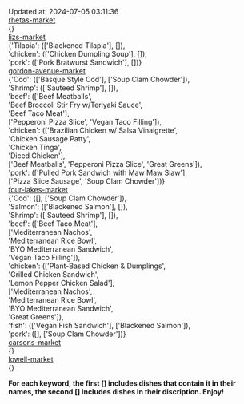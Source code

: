 Updated at: 2024-07-05 03:11:36  
[rhetas-market](https://wisc-housingdining.nutrislice.com/menu/rhetas-market/lunch/2024-07-05)  
{}  
[lizs-market](https://wisc-housingdining.nutrislice.com/menu/lizs-market/lunch/2024-07-05)  
{'Tilapia': (['Blackened Tilapia'], []),  
 'chicken': (['Chicken Dumpling Soup'], []),  
 'pork': (['Pork Bratwurst Sandwich'], [])}  
[gordon-avenue-market](https://wisc-housingdining.nutrislice.com/menu/gordon-avenue-market/lunch/2024-07-05)  
{'Cod': (['Basque Style Cod'], ['Soup Clam Chowder']),  
 'Shrimp': (['Sauteed Shrimp'], []),  
 'beef': (['Beef Meatballs',  
           'Beef Broccoli Stir Fry w/Teriyaki Sauce',  
           'Beef Taco Meat'],  
          ['Pepperoni Pizza Slice', 'Vegan Taco Filling']),  
 'chicken': (['Brazilian Chicken w/ Salsa Vinaigrette',  
              'Chicken Sausage Patty',  
              'Chicken Tinga',  
              'Diced Chicken'],  
             ['Beef Meatballs', 'Pepperoni Pizza Slice', 'Great Greens']),  
 'pork': (['Pulled Pork Sandwich with Maw Maw Slaw'],  
          ['Pizza Slice Sausage', 'Soup Clam Chowder'])}  
[four-lakes-market](https://wisc-housingdining.nutrislice.com/menu/four-lakes-market/lunch/2024-07-05)  
{'Cod': ([], ['Soup Clam Chowder']),  
 'Salmon': (['Blackened Salmon'], []),  
 'Shrimp': (['Sauteed Shrimp'], []),  
 'beef': (['Beef Taco Meat'],  
          ['Mediterranean Nachos',  
           'Mediterranean Rice Bowl',  
           'BYO Mediterranean Sandwich',  
           'Vegan Taco Filling']),  
 'chicken': (['Plant-Based Chicken & Dumplings',  
              'Grilled Chicken Sandwich',  
              'Lemon Pepper Chicken Salad'],  
             ['Mediterranean Nachos',  
              'Mediterranean Rice Bowl',  
              'BYO Mediterranean Sandwich',  
              'Great Greens']),  
 'fish': (['Vegan Fish Sandwich'], ['Blackened Salmon']),  
 'pork': ([], ['Soup Clam Chowder'])}  
[carsons-market](https://wisc-housingdining.nutrislice.com/menu/carsons-market/lunch/2024-07-05)  
{}  
[lowell-market](https://wisc-housingdining.nutrislice.com/menu/lowell-market/lunch/2024-07-05)  
{}  
  
**For each keyword, the first [] includes dishes that contain it in their names, the second [] includes dishes in their discription. Enjoy!**  
